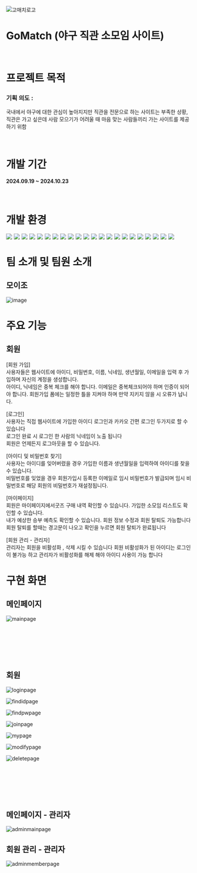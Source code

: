 
![고매치로고 ](https://github.com/user-attachments/assets/8e4534a1-5f04-43d4-b8fe-359a02560608)
<h1>GoMatch
  (야구 직관 소모임 사이트)</h1>


<p>&nbsp;&nbsp;&nbsp;&nbsp;</p> 

<h1>프로젝트 목적</h1>
<h3>기획 의도 : </h3>  국내에서 야구에 대한 관심이 높아지지만 직관을 전문으로 하는 사이트는 부족한 상황,
직관은 가고 싶은데 사람 모으기가 어려울 때 마음 맞는 사람들끼리 가는 사이트를 제공하기 위함

<p>&nbsp;&nbsp;&nbsp;&nbsp;</p>
<h1>개발 기간</h1>
<h4>2024.09.19 ~ 2024.10.23</h4>
<p>&nbsp;&nbsp;&nbsp;&nbsp;</p>

# 개발 환경

<div style="display: flex; flex-wrap: wrap; gap: 5px;">
  <!-- Languages -->
  <img src="https://img.shields.io/badge/Java_17-007396?style=for-the-badge&logo=java&logoColor=white">
  <img src="https://img.shields.io/badge/HTML5-E34F26?style=for-the-badge&logo=html5&logoColor=white">
  <img src="https://img.shields.io/badge/CSS3-1572B6?style=for-the-badge&logo=css3&logoColor=white">
  <img src="https://img.shields.io/badge/JavaScript-F7DF1E?style=for-the-badge&logo=javascript&logoColor=black"> 
  
  <!-- Framework & Library -->
  <img src="https://img.shields.io/badge/Spring_Boot-6DB33F?style=for-the-badge&logo=spring-boot&logoColor=white">
  <img src="https://img.shields.io/badge/Spring_Security-00A591?style=for-the-badge&logo=spring-security&logoColor=white"> 
  <img src="https://img.shields.io/badge/Spring_Batch-4CAF50?style=for-the-badge&logo=spring&logoColor=white">
  <img src="https://img.shields.io/badge/Jsoup-43853D?style=for-the-badge&logo=jsoup&logoColor=white">
  <img src="https://img.shields.io/badge/WebSocket-010101?style=for-the-badge&logo=websocket&logoColor=white">
  <img src="https://img.shields.io/badge/Thymeleaf-005F0F?style=for-the-badge&logo=thymeleaf&logoColor=white">
  <img src="https://img.shields.io/badge/FullCalendar-4285F4?style=for-the-badge&logo=google-calendar&logoColor=white"> 
  <img src="https://img.shields.io/badge/Toast_UI_Editor-181717?style=for-the-badge&logo=tui&logoColor=white">
  <img src="https://img.shields.io/badge/SweetAlert2-3085D6?style=for-the-badge&logo=SweetAlert&logoColor=white"> 
  
  <!-- Payment & Map Services -->
  <img src="https://img.shields.io/badge/Kakao_Login-FFCD00?style=for-the-badge&logo=kakao&logoColor=black">
  <img src="https://img.shields.io/badge/Inicis_Payment-003F87?style=for-the-badge&logo=payment&logoColor=white">
  
  <!-- WAS -->
  <img src="https://img.shields.io/badge/Tomcat-F8DC75?style=for-the-badge&logo=apache-tomcat&logoColor=black"> 
  
  <!-- DB -->
  <img src="https://img.shields.io/badge/Oracle-F80000?style=for-the-badge&logo=oracle&logoColor=white">
  
  <!-- IDE -->
  <img src="https://img.shields.io/badge/IntelliJ_IDEA-000000?style=for-the-badge&logo=intellij-idea&logoColor=white"> 
  
  <!-- Version Control & Collaboration -->
  <img src="https://img.shields.io/badge/Git-F05032?style=for-the-badge&logo=git&logoColor=white">
  <img src="https://img.shields.io/badge/GitHub-181717?style=for-the-badge&logo=github&logoColor=white">
  <img src="https://img.shields.io/badge/Slack-4A154B?style=for-the-badge&logo=slack&logoColor=white">
  <img src="https://img.shields.io/badge/Google_Drive-4285F4?style=for-the-badge&logo=google-drive&logoColor=white">
</div>

# 팀 소개 및 팀원 소개

## 모이조
![image](https://github.com/user-attachments/assets/f7e11bc0-065f-49b6-a9d6-e6fe19a57bd9)


<h1>주요 기능</h1>
<h2>회원</h2>

[회원 가입] <br>
사용자들은 웹사이트에 아이디, 비밀번호, 이름, 닉네임, 생년월일, 이메일을 입력 후 가입하며 자신의 계정을 생성합니다. <br>
아이디, 닉네임은 중복 체크를 해야 합니다. 이메일은 중복체크되어야 하며 인증이 되어야 합니다. 회원가입 폼에는 일정한 틀을 지켜야 하며 만약 지키지 않을 시 오류가 납니다. 

[로그인] <br>
사용자는 직접 웹사이트에 가입한 아이디 로그인과 카카오 간편 로그인 두가지로 할 수 있습니다 <br>
	로그인 완료 시 로그인 한 사람의 닉네임이 노출 됩니다 <br>
	회원은 언제든지 로그아웃을 할 수 있습니다.

[아이디 및 비밀번호 찾기] <br>
사용자는 아이디를 잊어버렸을 경우 가입한 이름과 생년월일을 입력하여 아이디를 찾을 수 있습니다.<br>
비밀번호를 잊었을 경우 회원가입시 등록한 이메일로 임시 비밀번호가 발급되며 임시 비밀번호로 해당 회원의 비밀번호가 재설정됩니다.

[마이페이지] <br>
회원은 마이페이지에서굿즈 구매 내역 확인할 수 있습니다. 가입한 소모임 리스트도 확인할 수 있습니다.<br>
내가 예상한 승부 예측도 확인할 수 있습니다. 회원 정보 수정과 회원 탈퇴도 가능합니다 회원 탈퇴를 할때는 경고문이 나오고 확인을 누르면 회원 탈퇴가 완료됩니다 

[회원 관리 - 관리자] <br>
관리자는 회원을 비활성화 , 삭제 시킬 수 있습니다 회원 비활성화가 된 아이디는 로그인이 불가능 하고 관리자가 비활성화를 해제 해야 아이디 사용이 가능 합니다 





# 구현 화면
## 메인페이지
![mainpage](https://github.com/user-attachments/assets/3461b633-377d-4090-b52a-f93e4543c1f4)

<br><br><br><br><br>

## 회원 
![loginpage](https://github.com/user-attachments/assets/1f46ff92-75e8-475e-8f25-60ba7384ac50)

![findidpage](https://github.com/user-attachments/assets/f2ea6400-1586-47d2-8055-dbff1d652ecb)

![findpwpage](https://github.com/user-attachments/assets/c8b68858-ebb6-437e-9666-03818fa2abc3)

![joinpage](https://github.com/user-attachments/assets/10450ecb-b568-430d-a64b-80d3be9bdb17)

![mypage](https://github.com/user-attachments/assets/da7c8fc0-a560-4242-a8ac-98a3a391a9d8)

![modifypage](https://github.com/user-attachments/assets/3b835457-0b97-4262-b976-3d50ba86b723)

![deletepage](https://github.com/user-attachments/assets/d908e41f-8d45-49d1-8678-c21ccf08f399)

<br><br><br><br><br>

## 메인페이지 - 관리자
![adminmainpage](https://github.com/user-attachments/assets/36deb6e9-8f4a-486a-83aa-43a1336b9c7f)

## 회원 관리 - 관리자
![adminmemberpage](https://github.com/user-attachments/assets/19366d68-0f15-4d84-bb96-b5bc1af02322)


